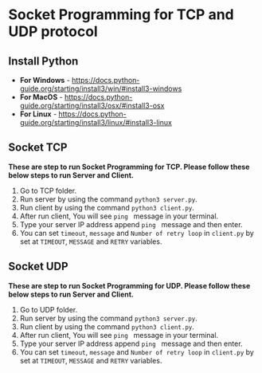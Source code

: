 # Socket Programming for TCP and UDP protocol

## Install Python

- **For Windows** - https://docs.python-guide.org/starting/install3/win/#install3-windows
- **For MacOS** - https://docs.python-guide.org/starting/install3/osx/#install3-osx
- **For Linux** - https://docs.python-guide.org/starting/install3/linux/#install3-linux

## Socket TCP

**These are step to run Socket Programming for TCP. Please follow these below steps to run Server and Client.**

1. Go to TCP folder.
2. Run server by using the command ```python3 server.py```.
3. Run client by using the command ```python3 client.py```.
4. After run client, You will see ```ping ``` message in your terminal.
5. Type your server IP address append ```ping ``` message and then enter.
6. You can set ```timeout```, ```message``` and ```Number of retry loop``` in ```client.py``` by set at ```TIMEOUT```, ```MESSAGE``` and ```RETRY``` variables.

## Socket UDP

**These are step to run Socket Programming for UDP. Please follow these below steps to run Server and Client.**

1. Go to UDP folder.
2. Run server by using the command ```python3 server.py```.
3. Run client by using the command ```python3 client.py```.
4. After run client, You will see ```ping ``` message in your terminal.
5. Type your server IP address append ```ping ``` message and then enter.
6. You can set ```timeout```, ```message``` and ```Number of retry loop``` in ```client.py``` by set at ```TIMEOUT```, ```MESSAGE``` and ```RETRY``` variables.
